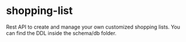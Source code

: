 # shopping-list
Rest API to create and manage your own customized shopping lists.
You can find the DDL inside the schema/db folder.
